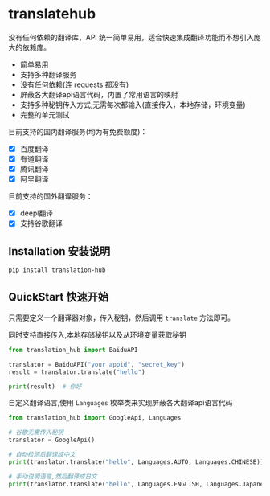 # translatehub

没有任何依赖的翻译库，API 统一简单易用，适合快速集成翻译功能而不想引入庞大的依赖库。

- 简单易用
- 支持多种翻译服务
- 没有任何依赖(连 requests 都没有)
- 屏蔽各大翻译api语言代码，内置了常用语言的映射
- 支持多种秘钥传入方式,无需每次都输入(直接传入，本地存储，环境变量)
- 完整的单元测试

目前支持的国内翻译服务(均为有免费额度)：

- [x] 百度翻译
- [x] 有道翻译
- [x] 腾讯翻译
- [x] 阿里翻译

目前支持的国外翻译服务：

- [x] deepl翻译
- [x] 支持谷歌翻译

## Installation 安装说明

```shell
pip install translation-hub
```

## QuickStart 快速开始

只需要定义一个翻译器对象，传入秘钥，然后调用 `translate` 方法即可。

同时支持直接传入,本地存储秘钥以及从环境变量获取秘钥

```python
from translation_hub import BaiduAPI

translator = BaiduAPI("your appid", "secret_key")
result = translator.translate("hello")

print(result)  # 你好

```

自定义翻译语言,使用 `Languages` 枚举类来实现屏蔽各大翻译api语言代码

```python
from translation_hub import GoogleApi, Languages

# 谷歌无需传入秘钥
translator = GoogleApi()

# 自动检测后翻译成中文
print(translator.translate("hello", Languages.AUTO, Languages.CHINESE))  # 你好

# 手动说明语言,然后翻译成日文
print(translator.translate("hello", Languages.ENGLISH, Languages.Japanese))  # こんにちは
```